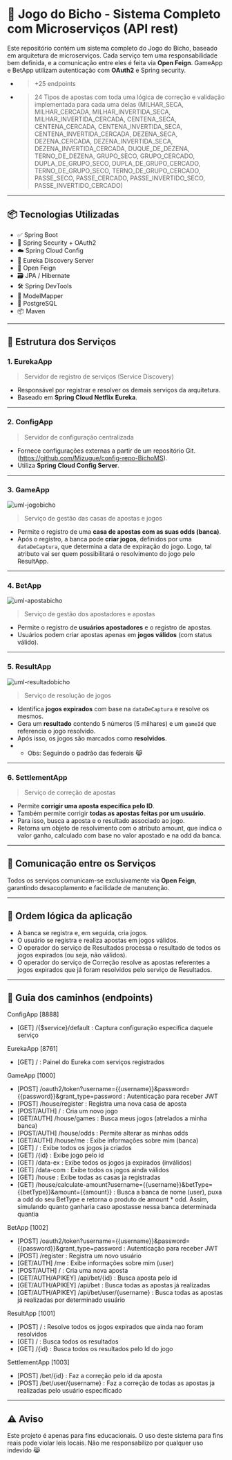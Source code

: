 # 🎰 Jogo do Bicho - Sistema Completo com Microserviços (API rest)

Este repositório contém um sistema completo do Jogo do Bicho, baseado em arquitetura de microserviços. Cada serviço tem uma responsabilidade bem definida, e a comunicação entre eles é feita via **Open Feign**. GameApp e BetApp utilizam autenticação com **OAuth2** e Spring security.

- > +25 endpoints
- > 24 Tipos de apostas com toda uma lógica de correção e validação implementada para cada uma delas (MILHAR_SECA,
    MILHAR_CERCADA,
    MILHAR_INVERTIDA_SECA,
    MILHAR_INVERTIDA_CERCADA,
    CENTENA_SECA,
    CENTENA_CERCADA,
    CENTENA_INVERTIDA_SECA,
    CENTENA_INVERTIDA_CERCADA,
    DEZENA_SECA,
    DEZENA_CERCADA,
    DEZENA_INVERTIDA_SECA,
    DEZENA_INVERTIDA_CERCADA,
    DUQUE_DE_DEZENA,
    TERNO_DE_DEZENA,
    GRUPO_SECO,
    GRUPO_CERCADO,
    DUPLA_DE_GRUPO_SECO,
    DUPLA_DE_GRUPO_CERCADO,
    TERNO_DE_GRUPO_SECO,
    TERNO_DE_GRUPO_CERCADO,
    PASSE_SECO,
    PASSE_CERCADO,
    PASSE_INVERTIDO_SECO,
    PASSE_INVERTIDO_CERCADO)


---

## 📦 Tecnologias Utilizadas

- ✅ Spring Boot
- 🔐 Spring Security + OAuth2
- ☁️ Spring Cloud Config
- 🎯 Eureka Discovery Server
- 📡 Open Feign
- 🗃️ JPA / Hibernate
- 🛠️ Spring DevTools
- 🔄 ModelMapper
- 🐘 PostgreSQL
- 📦 Maven

---

## 🧩 Estrutura dos Serviços

### 1. **EurekaApp**
> Servidor de registro de serviços (Service Discovery)

- Responsável por registrar e resolver os demais serviços da arquitetura.
- Baseado em **Spring Cloud Netflix Eureka**.

---

### 2. **ConfigApp**
> Servidor de configuração centralizada

- Fornece configurações externas a partir de um repositório Git. (https://github.com/Mizugue/config-repo-BichoMS).
- Utiliza **Spring Cloud Config Server**.

---

### 3. **GameApp**

![uml-jogobicho](https://github.com/user-attachments/assets/82844a43-6445-495d-b73e-2d708268d54f)


> Serviço de gestão das casas de apostas e jogos

- Permite o registro de uma **casa de apostas com as suas odds (banca)**.
- Após o registro, a banca pode **criar jogos**, definidos por uma `dataDeCaptura`, que determina a data de expiração do jogo. Logo, tal atributo vai ser quem possibilitará o resolvimento do jogo pelo ResultApp.

---

### 4. **BetApp**

![uml-apostabicho](https://github.com/user-attachments/assets/59c08752-a201-4e57-9b3d-3b764c33d06c)


> Serviço de gestão dos apostadores e apostas

- Permite o registro de **usuários apostadores** e o registro de apostas.
- Usuários podem criar apostas apenas em **jogos válidos** (com status válido).

---

### 5. **ResultApp**

![uml-resultadobicho](https://github.com/user-attachments/assets/e534dbc6-0c86-423c-9582-080fd609e003)


> Serviço de resolução de jogos

- Identifica **jogos expirados** com base na `dataDeCaptura` e resolve os mesmos.
- Gera um **resultado** contendo 5 números (5 milhares) e um `gameId` que referencia o jogo resolvido.
- Após isso, os jogos são marcados como **resolvidos**.
- - Obs: Seguindo o padrão das federais 😹

---

### 6. **SettlementApp**
> Serviço de correção de apostas

- Permite **corrigir uma aposta específica pelo ID**.
- Também permite corrigir **todas as apostas feitas por um usuário**.
- Para isso, busca a aposta e o resultado associado ao jogo.
- Retorna um objeto de resolvimento com o atributo amount, que indica o valor ganho, calculado com base no valor apostado e na odd da banca.

---

## 🔗 Comunicação entre os Serviços

Todos os serviços comunicam-se exclusivamente via **Open Feign**, garantindo desacoplamento e facilidade de manutenção.

---

## 🧠 Ordem lógica da aplicação

- A banca se registra e, em seguida, cria jogos.
- O usuário se registra e realiza apostas em jogos válidos.
- O operador do serviço de Resultados processa o resultado de todos os jogos expirados (ou seja, não válidos).
- O operador do serviço de Correção resolve as apostas referentes a jogos expirados que já foram resolvidos pelo serviço de Resultados.

---

## 🔑 Guia dos caminhos (endpoints)

ConfigApp [8888]
- [GET] /{$service}/default : Captura configuração especifica daquele serviço

EurekaApp [8761]
- [GET] / : Painel do Eureka com serviços registrados

GameApp [1000]
- [POST] /oauth2/token?username={{username}}&password={{password}}&grant_type=password : Autenticação para receber JWT
- [POST] /house/register : Registra uma nova casa de aposta
- [POST/AUTH] / : Cria um novo jogo
- [GET/AUTH] /house/games : Busca meus jogos (atrelados a minha banca)
- [POST/AUTH] /house/odds : Permite alterar as minhas odds 
- [GET/AUTH] /house/me : Exibe informações sobre mim (banca)
- [GET] / : Exibe todos os jogos ja criados
- [GET] /{id} : Exibe jogo pelo id
- [GET] /data-ex : Exibe todos os jogos ja expirados (inválidos)
- [GET] /data-com : Exibe todos os jogos ainda válidos
- [GET] /house : Exibe todas as casas ja registradas 
- [GET] /house/calculate-amount?username={{username}}&betType={{betType}}&amount={{amount}} : Busca a banca de nome (user), puxa a odd do seu BetType e 
retorna o produto de amount * odd. Assim, simulando quanto ganharia caso apostasse nessa banca determinada quantia

BetApp [1002]
- [POST] /oauth2/token?username={{username}}&password={{password}}&grant_type=password : Autenticação para receber JWT
- [POST] /register : Registra um novo usuário
- [GET/AUTH] /me : Exibe informações sobre mim (user)
- [POST/AUTH] / : Cria uma nova aposta
- [GET/AUTH/APIKEY] /api/bet/{id} : Busca aposta pelo id
- [GET/AUTH/APIKEY] /api/bet : Busca todas as apostas já realizadas 
- [GET/AUTH/APIKEY] /api/bet/user/{username} : Busca todas as apostas já realizadas por determinado usuário

ResultApp [1001]
- [POST] / : Resolve todos os jogos expirados que ainda nao foram resolvidos
- [GET] / : Busca todos os resultados
- [GET] /{id} : Busca todos os resultados pelo Id do jogo  

SettlementApp [1003] 
- [POST] /bet/{id} : Faz a correção pelo id da aposta
- [POST] /bet/user/{username} : Faz a correção de todas as apostas ja realizadas pelo usuário especificado

---

## ⚠️ Aviso

Este projeto é apenas para fins educacionais. O uso deste sistema para fins reais pode violar leis locais. Não me responsabilizo por qualquer uso indevido 😹

